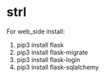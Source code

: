 # strl
For web_side install:
1. pip3 install flask
2. pip3 install flask-migrate
3. pip3 install flask-login
4. pip3 install flask-sqlalchemy
